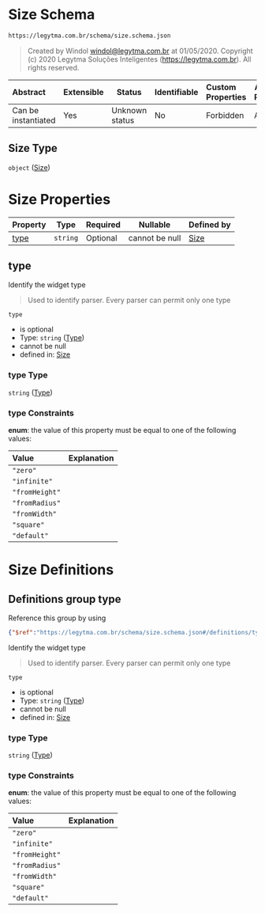 # Size Schema

```txt
https://legytma.com.br/schema/size.schema.json
```




> Created by Windol [windol@legytma.com.br](mailto:windol@legytma.com.br) at 01/05/2020.
> Copyright (c) 2020 Legytma Soluções Inteligentes (<https://legytma.com.br>). All rights reserved.
>

| Abstract            | Extensible | Status         | Identifiable | Custom Properties | Additional Properties | Access Restrictions | Defined In                                                            |
| :------------------ | ---------- | -------------- | ------------ | :---------------- | --------------------- | ------------------- | --------------------------------------------------------------------- |
| Can be instantiated | Yes        | Unknown status | No           | Forbidden         | Allowed               | none                | [size.schema.json](../schema/size.schema.json "open original schema") |

## Size Type

`object` ([Size](size.md))

# Size Properties

| Property      | Type     | Required | Nullable       | Defined by                                                                                                |
| :------------ | -------- | -------- | -------------- | :-------------------------------------------------------------------------------------------------------- |
| [type](#type) | `string` | Optional | cannot be null | [Size](widget-definitions-type.md "https&#x3A;//legytma.com.br/schema/size.schema.json#/properties/type") |

## type

Identify the widget type


> Used to identify parser. Every parser can permit only one type
>

`type`

-   is optional
-   Type: `string` ([Type](widget-definitions-type.md))
-   cannot be null
-   defined in: [Size](widget-definitions-type.md "https&#x3A;//legytma.com.br/schema/size.schema.json#/properties/type")

### type Type

`string` ([Type](widget-definitions-type.md))

### type Constraints

**enum**: the value of this property must be equal to one of the following values:

| Value          | Explanation |
| :------------- | ----------- |
| `"zero"`       |             |
| `"infinite"`   |             |
| `"fromHeight"` |             |
| `"fromRadius"` |             |
| `"fromWidth"`  |             |
| `"square"`     |             |
| `"default"`    |             |

# Size Definitions

## Definitions group type

Reference this group by using

```json
{"$ref":"https://legytma.com.br/schema/size.schema.json#/definitions/type"}
```

Identify the widget type


> Used to identify parser. Every parser can permit only one type
>

`type`

-   is optional
-   Type: `string` ([Type](widget-definitions-type.md))
-   cannot be null
-   defined in: [Size](widget-definitions-type.md "https&#x3A;//legytma.com.br/schema/size.schema.json#/definitions/type")

### type Type

`string` ([Type](widget-definitions-type.md))

### type Constraints

**enum**: the value of this property must be equal to one of the following values:

| Value          | Explanation |
| :------------- | ----------- |
| `"zero"`       |             |
| `"infinite"`   |             |
| `"fromHeight"` |             |
| `"fromRadius"` |             |
| `"fromWidth"`  |             |
| `"square"`     |             |
| `"default"`    |             |
